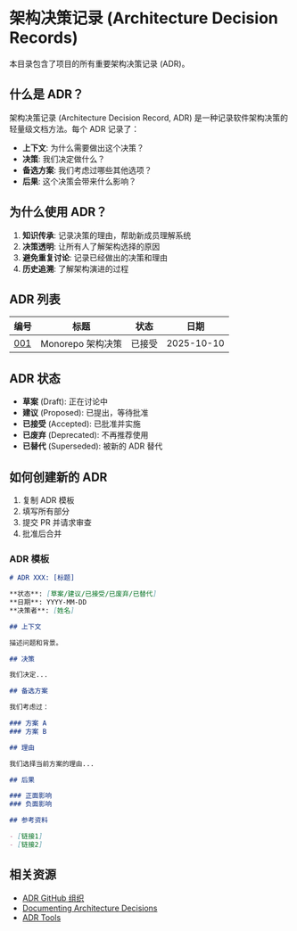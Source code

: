 # 架构决策记录 (Architecture Decision Records)

本目录包含了项目的所有重要架构决策记录 (ADR)。

## 什么是 ADR？

架构决策记录 (Architecture Decision Record, ADR) 是一种记录软件架构决策的轻量级文档方法。每个 ADR 记录了：

- **上下文**: 为什么需要做出这个决策？
- **决策**: 我们决定做什么？
- **备选方案**: 我们考虑过哪些其他选项？
- **后果**: 这个决策会带来什么影响？

## 为什么使用 ADR？

1. **知识传承**: 记录决策的理由，帮助新成员理解系统
2. **决策透明**: 让所有人了解架构选择的原因
3. **避免重复讨论**: 记录已经做出的决策和理由
4. **历史追溯**: 了解架构演进的过程

## ADR 列表

| 编号 | 标题 | 状态 | 日期 |
|------|------|------|------|
| [001](001-monorepo-architecture.md) | Monorepo 架构决策 | 已接受 | 2025-10-10 |

## ADR 状态

- **草案** (Draft): 正在讨论中
- **建议** (Proposed): 已提出，等待批准
- **已接受** (Accepted): 已批准并实施
- **已废弃** (Deprecated): 不再推荐使用
- **已替代** (Superseded): 被新的 ADR 替代

## 如何创建新的 ADR

1. 复制 ADR 模板
2. 填写所有部分
3. 提交 PR 并请求审查
4. 批准后合并

### ADR 模板

```markdown
# ADR XXX: [标题]

**状态**: [草案/建议/已接受/已废弃/已替代]  
**日期**: YYYY-MM-DD  
**决策者**: [姓名]

## 上下文

描述问题和背景。

## 决策

我们决定...

## 备选方案

我们考虑过：

### 方案 A
### 方案 B

## 理由

我们选择当前方案的理由...

## 后果

### 正面影响
### 负面影响

## 参考资料

- [链接1]
- [链接2]
```

## 相关资源

- [ADR GitHub 组织](https://adr.github.io/)
- [Documenting Architecture Decisions](https://cognitect.com/blog/2011/11/15/documenting-architecture-decisions)
- [ADR Tools](https://github.com/npryce/adr-tools)

